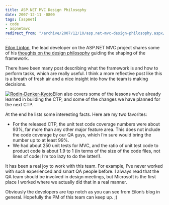 ```yaml
---
title: ASP.NET MVC Design Philosophy
date: 2007-12-11 -0800
tags: [aspnet]
- code
- aspnetmvc
redirect_from: "/archive/2007/12/10/asp.net-mvc-design-philosophy.aspx/"
---
```


[Eilon
Lipton](https://haacked.com/images/haacked_com/WindowsLiveWriter/ASP.NETMVCDesignPhilosophy_1509B/Rodin-Denker-Kyoto_2.jpg "Left Slipper"),
the lead developer on the ASP.NET MVC project shares some of his
[thoughts on the design
philosophy](http://weblogs.asp.net/leftslipper/archive/2007/12/10/asp-net-mvc-design-philosophy.aspx "ASP.NET Design Philosophy")
guiding the shaping of the framework.

There have been many post describing what the framework is and how to
perform tasks, which are really useful. I think a more reflective post
like this is a breath of fresh air and a nice insight into how the team
is making decisions.

[![Rodin-Denker-Kyoto](https://haacked.com/images/haacked_com/WindowsLiveWriter/ASP.NETMVCDesignPhilosophy_1509B/Rodin-Denker-Kyoto_3.jpg)](http://commons.wikimedia.org/wiki/Image:Rodin-Denker-Kyoto.jpg "The thinker - cc-by-sa-2.0 - from wikimedia")Eilon
also covers some of the lessons we’ve already learned in building the
CTP, and some of the changes we have planned for the next CTP.

At the end he lists some interesting facts. Here are my two favorites:

-   For the released CTP, the unit test code coverage numbers were about
    93%, far more than any other major feature area. This does not
    include the code coverage by our QA guys, which I’m sure would bring
    the number up to at least 99%.
-   We had about 250 unit tests for MVC, and the ratio of unit test code
    to product code is about 1.9 to 1 (in terms of the size of the code
    files, not lines of code; I’m too lazy to do the latter!).

It has been a real joy to work with this team. For example, I’ve never
worked with such experienced and smart QA people before. I always read
that the QA team should be involved in design meetings, but Microsoft is
the first place I worked where we actually did that in a real manner.

Obviously the developers are top notch as you can see from Eilon’s blog
in general. Hopefully the PM of this team can keep up. ;)

